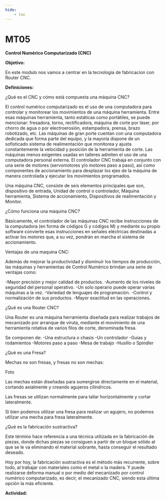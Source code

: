 ```yaml
---
hide:
    - toc
---
```


# MT05

<strong>Control Numérico Computarizado (CNC)</strong>

<strong>Objetivo:</strong>

En este modulo nos vamos a centrar en la tecnologia de fabricacion con Router CNC.


<strong>Definiciones:</strong>

¿Qué es el CNC y cómo está compuesta una máquina CNC?
 
El control numérico computarizado es el uso de una computadora para controlar y monitorear los movimientos de una máquina herramienta. Entre esas máquinas herramienta, tanto estáticas como portátiles, se puede mencionar: fresadora, torno, rectificadora, máquina de corte por láser, por chorro de agua o por electroerosión, estampadora, prensa, brazo robotizado, etc. Las máquinas de gran porte cuentan con una computadora dedicada que forma parte del equipo, y la mayoría dispone de un sofisticado sistema de realimentación que monitorea y ajusta constantemente la velocidad y posición de la herramienta de corte. Las máquinas menos exigentes usadas en talleres admiten el uso de una computadora personal externa. El controlador CNC trabaja en conjunto con una serie de motores (servomotores y/o motores paso a paso), así como componentes de accionamiento para desplazar los ejes de la máquina de manera controlada y ejecutar los movimientos programados.

Una máquina CNC, consiste de seis elementos principales que son, dispositivo de entrada, Unidad de control o controlador, Máquina herramienta, Sistema de accionamiento, Dispositivos de realimentación y Monitor.


¿Cómo funciona una máquina CNC?
 
Básicamente, el controlador de las máquinas CNC recibe instrucciones de la computadora (en forma de códigos G y códigos M) y mediante su propio software convierte esas instrucciones en señales eléctricas destinadas a activar los motores que, a su vez, pondrán en marcha el sistema de accionamiento.

Ventajas de una maquina CNC:

Además de mejorar la productividad y disminuir los tiempos de producción, las máquinas y herramientas de Control Numérico brindan una serie de ventajas como:

-Mayor precisión y mejor calidad de productos.
-Aumento de los niveles de seguridad del personal operativo.
-Un solo operario puede operar varias máquinas a la vez.
-Variedad de lenguajes de programación.
-Control y normalización de sus productos.
-Mayor exactitud en las operaciones.


¿Qué es una Router CNC?

Una Router es una máquina herramienta diseñada para realizar trabajos de mecanizado por arranque de viruta, mediante el movimiento de una herramienta rotativa de varios filos de corte, denominada fresa.

Se componen de:
-Una estructura o chasis
-Un controlador
-Guias y rodamientos
-Motores paso a paso
-Mesa de trabajo
-Husillo o Spindler


¿Qué es una Fresa?


Mechas  no son fresas, y fresas no son mechas:

Foto

Las mechas están diseñadas para sumergirse directamente en el material, cortando axialmente y creando agujeros cilíndricos.

Las fresas se utilizan normalmente para tallar horizontalmente y cortar lateralmente.

Si bien podemos utilizar una fresa para realizar un agujero, no podemos utilizar una mecha para fresa lateralmente.


¿Qué es la fabricación sustractiva?
 

Este término hace referencia a una técnica utilizada en la fabricación de piezas, donde dichas piezas se consiguen a partir de un bloque sólido al que se le va eliminando el material sobrante, hasta conseguir el resultado deseado.

Hoy por hoy, la fabricación sustractiva es el método más recurrente, sobre todo, al trabajar con materiales como el metal o la madera. Y puede realizarse deforma manual o por medio del mecanizado por control numérico computarizado, es decir, el mecanizado CNC, siendo esta última opción la más eficiente.



<strong>Actividad:</strong>




